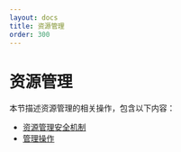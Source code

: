 ```yaml
---
layout: docs
title: 资源管理
order: 300
---
```


# 资源管理

本节描述资源管理的相关操作，包含以下内容：

* [资源管理安全机制](/docs/v6/api/overview/rs/security.html)
* [管理操作](/docs/v6/api/overview/rs/rs.html)
